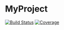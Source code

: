 # MyProject

[![Build Status](https://github.com/Lifecomegoes/MyProject.jl/actions/workflows/CI.yml/badge.svg?branch=main)](https://github.com/Lifecomegoes/MyProject.jl/actions/workflows/CI.yml?query=branch%3Amain)
[![Coverage](https://codecov.io/gh/Lifecomegoes/MyProject.jl/branch/main/graph/badge.svg)](https://codecov.io/gh/Lifecomegoes/MyProject.jl)
